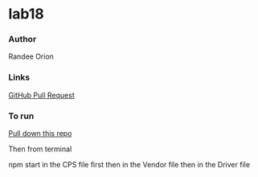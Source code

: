 # lab18

### Author
Randee Orion

### Links
[GitHub Pull Request](https://github.com/randee-401-advanced-javascript/lab17/pull/1)

### To run
[Pull down this repo](https://github.com/randee-401-advanced-javascript/lab17)

Then from terminal 

npm start
in the CPS file first
then in the Vendor file
then in the Driver file 